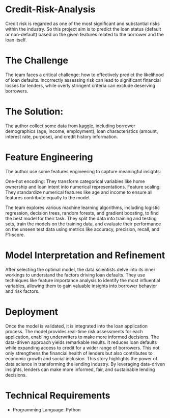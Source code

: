# Credit-Risk-Analysis

Credit risk is regarded as one of the most significant and substantial risks within the industry.
So this project aim is to predict the loan status (default or non-default) based on the given features related to the borrower and the loan itself.


# The Challenge

The team faces a critical challenge: how to effectively predict the likelihood of loan defaults. Incorrectly assessing risk can lead to significant financial losses for lenders, while overly stringent criteria can exclude deserving borrowers.

# The Solution:

The author collect some data from [kaggle](https://www.kaggle.com/datasets/laotse/credit-risk-dataset/data), including borrower demographics (age, income, employment), loan characteristics (amount, interest rate, purpose), and credit history information.

# Feature Engineering

The author use some features engineering to capture meaningful insights:

One-hot encoding: They transform categorical variables like home ownership and loan intent into numerical representations.
Feature scaling: They standardize numerical features like age and income to ensure all features contribute equally to the model.

The team explores various machine learning algorithms, including logistic regression, decision trees, random forests, and gradient boosting, to find the best model for their task. They split the data into training and testing sets, train the models on the training data, and evaluate their performance on the unseen test data using metrics like accuracy, precision, recall, and F1-score.

# Model Interpretation and Refinement

After selecting the optimal model, the data scientists delve into its inner workings to understand the factors driving loan defaults. They use techniques like feature importance analysis to identify the most influential variables, allowing them to gain valuable insights into borrower behavior and risk factors.

# Deployment 

Once the model is validated, it is integrated into the loan application process. The model provides real-time risk assessments for each application, enabling underwriters to make more informed decisions.
The data-driven approach yields remarkable results. It reduces loan defaults while expanding access to credit for a wider range of borrowers. This not only strengthens the financial health of lenders but also contributes to economic growth and social inclusion.
This story highlights the power of data science in transforming the lending industry. By leveraging data-driven insights, lenders can make more informed, fair, and sustainable lending decisions.

# Technical Requirements
- Programming Language: Python

